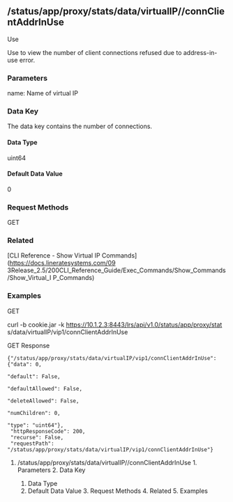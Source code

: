 ## /status/app/proxy/stats/data/virtualIP/<name>/connClientAddrInUse

Use

Use to view the number of client connections refused due to address-in-use
error.

### Parameters

name: Name of virtual IP

### Data Key

The data key contains the number of connections.

#### Data Type

uint64

#### Default Data Value

0

### Request Methods

GET

### Related

[CLI Reference - Show Virtual IP Commands](https://docs.lineratesystems.com/09
3Release_2.5/200CLI_Reference_Guide/Exec_Commands/Show_Commands/Show_Virtual_I
P_Commands)

### Examples

GET

curl -b cookie.jar -k https://10.1.2.3:8443/lrs/api/v1.0/status/app/proxy/stat
s/data/virtualIP/vip1/connClientAddrInUse

GET Response

    
    {"/status/app/proxy/stats/data/virtualIP/vip1/connClientAddrInUse": {"data": 0,
                                                                            "default": False,
                                                                            "defaultAllowed": False,
                                                                            "deleteAllowed": False,
                                                                            "numChildren": 0,
                                                                            "type": "uint64"},
     "httpResponseCode": 200,
     "recurse": False,
     "requestPath": "/status/app/proxy/stats/data/virtualIP/vip1/connClientAddrInUse"}
    

  1. /status/app/proxy/stats/data/virtualIP/<name>/connClientAddrInUse
    1. Parameters
    2. Data Key
      1. Data Type
      2. Default Data Value
    3. Request Methods
    4. Related
    5. Examples

